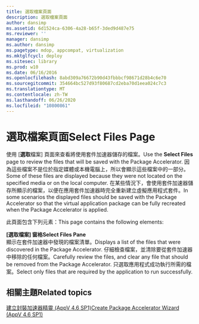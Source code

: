 ```yaml
---
title: 選取檔案頁面
description: 選取檔案頁面
author: dansimp
ms.assetid: 6d1524ca-6306-4a28-b65f-3ded9d487e75
ms.reviewer: ''
manager: dansimp
ms.author: dansimp
ms.pagetype: mdop, appcompat, virtualization
ms.mktglfcycl: deploy
ms.sitesec: library
ms.prod: w10
ms.date: 06/16/2016
ms.openlocfilehash: 8abd309a76672b90d43fbbbcf98671d28b4c6e70
ms.sourcegitcommit: 354664bc527d93f80687cd2eba70d1eea024c7c3
ms.translationtype: MT
ms.contentlocale: zh-TW
ms.lasthandoff: 06/26/2020
ms.locfileid: "10800861"
---
```

# <span data-ttu-id="6ee34-103">選取檔案頁面</span><span class="sxs-lookup"><span data-stu-id="6ee34-103">Select Files Page</span></span>


<span data-ttu-id="6ee34-104">使用 [**選取**檔案] 頁面來查看將使用套件加速器儲存的檔案。</span><span class="sxs-lookup"><span data-stu-id="6ee34-104">Use the **Select Files** page to review the files that will be saved with the Package Accelerator.</span></span> <span data-ttu-id="6ee34-105">因為這些檔案不是位於指定媒體或本機電腦上，所以會顯示這些檔案中的一部分。</span><span class="sxs-lookup"><span data-stu-id="6ee34-105">Some of these files are displayed because they were not located on the specified media or on the local computer.</span></span> <span data-ttu-id="6ee34-106">在某些情況下，會使用套件加速器儲存所顯示的檔案，以便在應用套件加速器時完全重新建立虛擬應用程式套件。</span><span class="sxs-lookup"><span data-stu-id="6ee34-106">In some scenarios the displayed files should be saved with the Package Accelerator so that the virtual application package can be fully recreated when the Package Accelerator is applied.</span></span>

<span data-ttu-id="6ee34-107">此頁面包含下列元素：</span><span class="sxs-lookup"><span data-stu-id="6ee34-107">This page contains the following elements:</span></span>

<a href="" id="select-files-pane"></a>**<span data-ttu-id="6ee34-108">[選取檔案] 窗格</span><span class="sxs-lookup"><span data-stu-id="6ee34-108">Select Files Pane</span></span>**  
<span data-ttu-id="6ee34-109">顯示在套件加速器中發現的檔案清單。</span><span class="sxs-lookup"><span data-stu-id="6ee34-109">Displays a list of the files that were discovered in the Package Accelerator.</span></span> <span data-ttu-id="6ee34-110">仔細檢查檔案，並清除要從套件加速器中移除的任何檔案。</span><span class="sxs-lookup"><span data-stu-id="6ee34-110">Carefully review the files, and clear any file that should be removed from the Package Accelerator.</span></span> <span data-ttu-id="6ee34-111">只選取應用程式成功執行所需的檔案。</span><span class="sxs-lookup"><span data-stu-id="6ee34-111">Select only files that are required by the application to run successfully.</span></span>

## <span data-ttu-id="6ee34-112">相關主題</span><span class="sxs-lookup"><span data-stu-id="6ee34-112">Related topics</span></span>


[<span data-ttu-id="6ee34-113">建立封裝加速器精靈 (AppV 4.6 SP1)</span><span class="sxs-lookup"><span data-stu-id="6ee34-113">Create Package Accelerator Wizard (AppV 4.6 SP1)</span></span>](create-package-accelerator-wizard--appv-46-sp1-.md)

 

 





